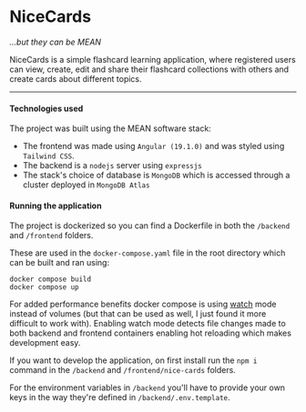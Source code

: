 # NiceCards
*...but they can be MEAN* 

NiceCards is a simple flashcard learning application, where registered users can view, create, edit and share their flashcard collections with others and create cards about different topics.  

---

#### Technologies used

The project was built using the MEAN software stack:

- The frontend was made using `Angular (19.1.0)` and was styled using `Tailwind CSS`.
- The backend is a `nodejs` server using `expressjs`
- The stack's choice of database is `MongoDB` which is accessed through a cluster deployed in `MongoDB Atlas`

#### Running the application

The project is dockerized so you can find a Dockerfile in both the `/backend` and `/frontend` folders. 

These are used in the `docker-compose.yaml` file in the root directory which can be built and ran using:

```
docker compose build
docker compose up
```

For added performance benefits docker compose is using [watch](https://docs.docker.com/compose/how-tos/file-watch/) mode instead of volumes (but that can be used as well, I just found it more difficult to work with). Enabling watch mode detects file changes made to both backend and frontend containers enabling hot reloading which makes development easy.
 
If you want to develop the application, on first install run the `npm i` command in the `/backend` and `/frontend/nice-cards` folders.

For the environment variables in `/backend` you'll have to provide your own keys in the way they're defined in `/backend/.env.template`.
